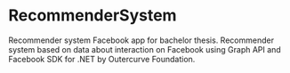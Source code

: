 # RecommenderSystem
Recommender system Facebook app for bachelor thesis.
Recommender system based on data about interaction on Facebook using Graph API and Facebook SDK for .NET by Outercurve Foundation.

